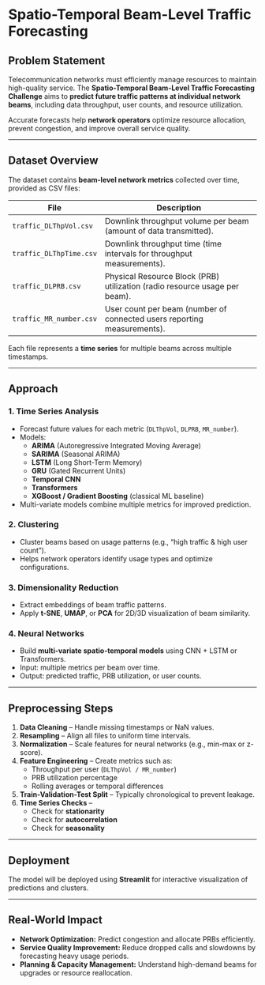 # Spatio-Temporal Beam-Level Traffic Forecasting

##  Problem Statement
Telecommunication networks must efficiently manage resources to maintain high-quality service. The **Spatio-Temporal Beam-Level Traffic Forecasting Challenge** aims to **predict future traffic patterns at individual network beams**, including data throughput, user counts, and resource utilization.

Accurate forecasts help **network operators** optimize resource allocation, prevent congestion, and improve overall service quality.

---

##  Dataset Overview

The dataset contains **beam-level network metrics** collected over time, provided as CSV files:

| File | Description |
|------|-------------|
| `traffic_DLThpVol.csv` | Downlink throughput volume per beam (amount of data transmitted). |
| `traffic_DLThpTime.csv` | Downlink throughput time (time intervals for throughput measurements). |
| `traffic_DLPRB.csv` | Physical Resource Block (PRB) utilization (radio resource usage per beam). |
| `traffic_MR_number.csv` | User count per beam (number of connected users reporting measurements). |

Each file represents a **time series** for multiple beams across multiple timestamps.

---

##  Approach

### 1. Time Series Analysis
- Forecast future values for each metric (`DLThpVol`, `DLPRB`, `MR_number`).  
- Models:
  - **ARIMA** (Autoregressive Integrated Moving Average)
  - **SARIMA** (Seasonal ARIMA)
  - **LSTM** (Long Short-Term Memory)
  - **GRU** (Gated Recurrent Units)
  - **Temporal CNN**
  - **Transformers**
  - **XGBoost / Gradient Boosting** (classical ML baseline)
- Multi-variate models combine multiple metrics for improved prediction.

### 2. Clustering
- Cluster beams based on usage patterns (e.g., “high traffic & high user count”).  
- Helps network operators identify usage types and optimize configurations.

### 3. Dimensionality Reduction
- Extract embeddings of beam traffic patterns.  
- Apply **t-SNE**, **UMAP**, or **PCA** for 2D/3D visualization of beam similarity.

### 4. Neural Networks
- Build **multi-variate spatio-temporal models** using CNN + LSTM or Transformers.  
- Input: multiple metrics per beam over time.  
- Output: predicted traffic, PRB utilization, or user counts.

---

##  Preprocessing Steps

1. **Data Cleaning** – Handle missing timestamps or NaN values.  
2. **Resampling** – Align all files to uniform time intervals.  
3. **Normalization** – Scale features for neural networks (e.g., min-max or z-score).  
4. **Feature Engineering** – Create metrics such as:
   - Throughput per user (`DLThpVol / MR_number`)  
   - PRB utilization percentage  
   - Rolling averages or temporal differences  
5. **Train-Validation-Test Split** – Typically chronological to prevent leakage.  
6. **Time Series Checks** –  
   - Check for **stationarity**  
   - Check for **autocorrelation**  
   - Check for **seasonality**  

---

##  Deployment
The model will be deployed using **Streamlit** for interactive visualization of predictions and clusters.

---

##  Real-World Impact

- **Network Optimization:** Predict congestion and allocate PRBs efficiently.  
- **Service Quality Improvement:** Reduce dropped calls and slowdowns by forecasting heavy usage periods.  
- **Planning & Capacity Management:** Understand high-demand beams for upgrades or resource reallocation.
